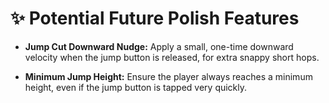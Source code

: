 # ✨ Potential Future Polish Features

- **Jump Cut Downward Nudge:**
  Apply a small, one-time downward velocity when the jump button is released, for extra snappy short hops.

- **Minimum Jump Height:**
  Ensure the player always reaches a minimum height, even if the jump button is tapped very quickly. 